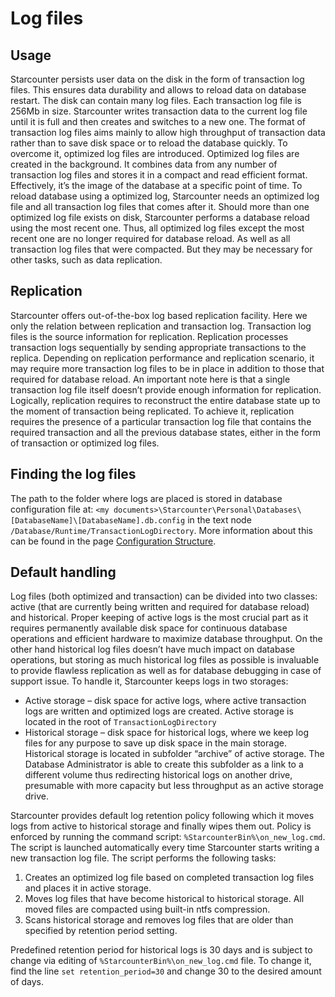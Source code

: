# Log files

## Usage
Starcounter persists user data on the disk in the form of transaction log files. This ensures data durability and allows to reload data on database restart. The disk can contain many log files. Each transaction log file is 256Mb in size. Starcounter writes transaction data to the current log file until it is full and then creates and switches to a new one. The format of transaction log files aims mainly to allow high throughput of transaction data rather than to save disk space or to reload the database quickly. To overcome it, optimized log files are introduced. Optimized log files are created in the background. It combines data from any number of transaction log files and stores it in a compact and read efficient format. Effectively, it’s the image of the database at a specific point of time. To reload database using a optimized log, Starcounter needs an optimized log file and all transaction log files that comes after it. Should more than one optimized log file exists on disk, Starcounter performs a database reload using the most recent one. Thus, all optimized log files except the most recent one are no longer required for database reload. As well as all transaction log files that were compacted. But they may be necessary for other tasks, such as data replication.

## Replication
Starcounter offers out-of-the-box log based replication facility. Here we only the relation between replication and transaction log. Transaction log files is the source information for replication. Replication processes transaction logs sequentially by sending appropriate transactions to the replica. Depending on replication performance and replication scenario, it may require more transaction log files to be in place in addition to those that required for database reload. An important note here is that a single transaction log file itself doesn’t provide enough information for replication. Logically, replication requires to reconstruct the entire database state up to the moment of transaction being replicated. To achieve it, replication requires the presence of a particular transaction log file that contains the required transaction and all the previous database states, either in the form of transaction or optimized log files.

## Finding the log files
The path to the folder where logs are placed is stored in database configuration file at: `<my documents>\Starcounter\Personal\Databases\[DatabaseName]\[DatabaseName].db.config` in the text node `/Database/Runtime/TransactionLogDirectory`. More information about this can be found in the page [Configuration Structure](/guides/working-with-starcounter/configuration-structure/).

## Default handling
Log files (both optimized and transaction) can be divided into two classes: active (that are currently being written and required for database reload) and historical. Proper keeping of active logs is the most crucial part as it requires permanently available disk space for continuous database operations and efficient hardware to maximize database throughput. On the other hand historical log files doesn’t have much impact on database operations, but storing as much historical log files as possible is invaluable to provide flawless replication as well as for database debugging in case of support issue.
To handle it, Starcounter keeps logs in two storages:
- Active storage – disk space for active logs, where active transaction logs are written and optimized logs are created. Active storage is located in the root of `TransactionLogDirectory`
- Historical storage – disk space for historical logs, where we keep log files for any purpose to save up disk space in the main storage. Historical storage is located in subfolder “archive” of active storage. The Database Administrator is able to create this subfolder as a link to a different volume thus redirecting historical logs on another drive, presumable with more capacity but less throughput as an active storage drive.

Starcounter provides default log retention policy following which it moves logs from active to historical storage and finally wipes them out. Policy is enforced by running the command script: `%StarcounterBin%\on_new_log.cmd`. The script is launched automatically every time Starcounter starts writing a new transaction log file.
The script performs the following tasks:
1.	Creates an optimized log file based on completed transaction log files and places it in active storage.
2.	Moves log files that have become historical to historical storage. All moved files are compacted using built-in ntfs compression.
3.	Scans historical storage and removes log files that are older than specified by retention period setting. 

Predefined retention period for historical logs is 30 days and is subject to change via editing of `%StarcounterBin%\on_new_log.cmd` file. To change it, find the line `set retention_period=30` and change 30 to the desired amount of days.